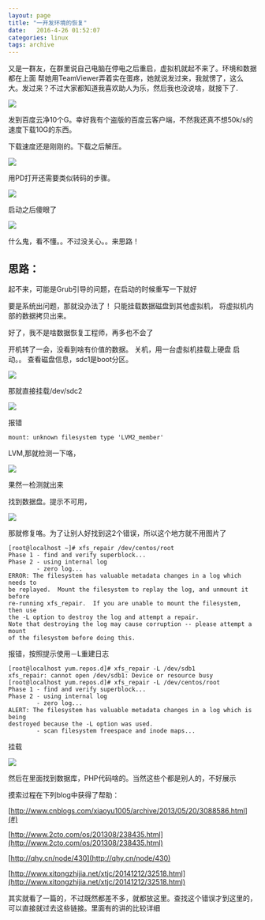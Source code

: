 ```yaml
---
layout: page
title: "一开发环境的恢复"
date:   2016-4-26 01:52:07
categories: linux
tags: archive
---
```


又是一群友，在群里说自己电脑在停电之后重启，虚拟机就起不来了。环境和数据都在上面
帮她用TeamViewer弄着实在蛋疼，她就说发过来，我就愣了，这么大。发过来？不过大家都知道我喜欢助人为乐，然后我也没说啥，就接下了.

![](https://hihihiai.com/img/linux/server/mysql_server_fail/image1.png?raw=true)

发到百度云净10个G。幸好我有个盗版的百度云客户端，不然我还真不想50k/s的速度下载10G的东西。

下载速度还是刚刚的。下载之后解压。

![](https://hihihiai.com/img/linux/server/mysql_server_fail/image2.png?raw=true)

用PD打开还需要类似转码的步骤。

![](https://hihihiai.com/img/linux/server/mysql_server_fail/image3.png?raw=true)

启动之后傻眼了

![](https://hihihiai.com/img/linux/server/mysql_server_fail/image4.png?raw=true)

什么鬼，看不懂。。不过没关心。。来思路！

## 思路：

起不来，可能是Grub引导的问题，在启动的时候重写一下就好

要是系统出问题，那就没办法了！
只能挂载数据磁盘到其他虚拟机，
将虚拟机内部的数据拷贝出来。

好了，我不是啥数据恢复工程师，再多也不会了


开机转了一会，没看到啥有价值的数据。
关机，用一台虚拟机挂载上硬盘
启动。。
查看磁盘信息，sdc1是boot分区。

![](https://hihihiai.com/img/linux/server/mysql_server_fail/image4.png?raw=true)

那就直接挂载/dev/sdc2

![](https://hihihiai.com/img/linux/server/mysql_server_fail/image5.png?raw=true)

报错 
	
	mount: unknown filesystem type 'LVM2_member'

LVM,那就检测一下咯，

![](https://hihihiai.com/img/linux/server/mysql_server_fail/image6.png?raw=true)

果然一检测就出来

找到数据盘。提示不可用，

![](https://hihihiai.com/img/linux/server/mysql_server_fail/image6.png?raw=true)

那就修复咯。为了让别人好找到这2个错误，所以这个地方就不用图片了
	
	[root@localhost ~]# xfs_repair /dev/centos/root 
	Phase 1 - find and verify superblock...
	Phase 2 - using internal log
	        - zero log...
	ERROR: The filesystem has valuable metadata changes in a log which needs to
	be replayed.  Mount the filesystem to replay the log, and unmount it before
	re-running xfs_repair.  If you are unable to mount the filesystem, then use
	the -L option to destroy the log and attempt a repair.
	Note that destroying the log may cause corruption -- please attempt a mount
	of the filesystem before doing this.

报错，按照提示使用－L重建日志

	[root@localhost yum.repos.d]# xfs_repair -L /dev/sdb1
	xfs_repair: cannot open /dev/sdb1: Device or resource busy
	[root@localhost yum.repos.d]# xfs_repair -L /dev/centos/root 
	Phase 1 - find and verify superblock...
	Phase 2 - using internal log
	        - zero log...
	ALERT: The filesystem has valuable metadata changes in a log which is being
	destroyed because the -L option was used.
	        - scan filesystem freespace and inode maps...

挂载

![](https://hihihiai.com/img/linux/server/mysql_server_fail/image7.png?raw=true)

然后在里面找到数据库，PHP代码啥的。当然这些个都是别人的，不好展示

摸索过程在下列blog中获得了帮助：

[http://www.cnblogs.com/xiaoyu1005/archive/2013/05/20/3088586.html](#)

[http://www.2cto.com/os/201308/238435.html](http://www.2cto.com/os/201308/238435.html)

[http://qhy.cn/node/430](http://qhy.cn/node/430)

[http://www.xitongzhijia.net/xtjc/20141212/32518.html](http://www.xitongzhijia.net/xtjc/20141212/32518.html)

其实就看了一篇的，不过既然都差不多，就都放这里。查找这个错误才到这里的，可以直接就过去这些链接。里面有的讲的比较详细

